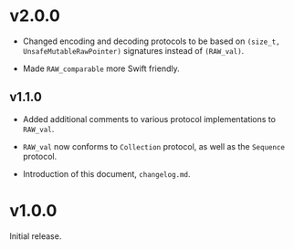 # v2.0.0

- Changed encoding and decoding protocols to be based on `(size_t, UnsafeMutableRawPointer)` signatures instead of `(RAW_val)`.

- Made `RAW_comparable` more Swift friendly.

## v1.1.0

- Added additional comments to various protocol implementations to `RAW_val`.

- `RAW_val` now conforms to `Collection` protocol, as well as the `Sequence` protocol.

- Introduction of this document, `changelog.md`.

# v1.0.0

Initial release.